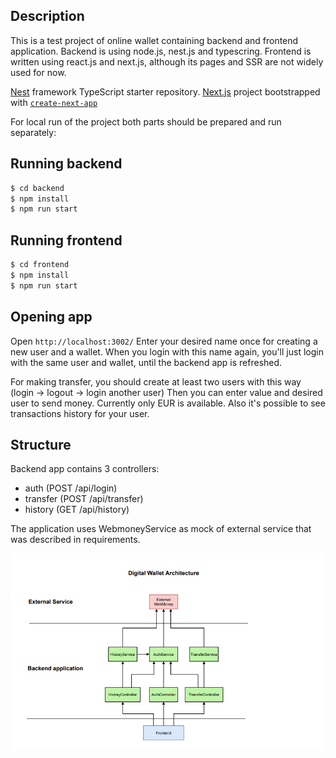 

## Description

This is a test project of online wallet containing backend and frontend application.
Backend is using node.js, nest.js and typescring.
Frontend is written using react.js and next.js, although its pages and SSR are not widely used for now.

[Nest](https://github.com/nestjs/nest) framework TypeScript starter repository.
[Next.js](https://nextjs.org/) project bootstrapped with [`create-next-app`](https://github.com/vercel/next.js/tree/canary/packages/create-next-app)


For local run of the project both parts should be prepared and run separately:

## Running backend

```bash
$ cd backend
$ npm install
$ npm run start
```

## Running frontend

```bash
$ cd frontend
$ npm install
$ npm run start

```

## Opening app

Open `http://localhost:3002/` 
Enter your desired name once for creating a new user and a wallet. When you login with this name again, you'll just login with the same user and wallet, until the backend app is refreshed.

For making transfer, you should create at least two users with this way (login -> logout -> login another user)
Then you can enter value and desired user to send money. Currently only EUR is available.
Also it's possible to see transactions history for your user.

## Structure

Backend app contains 3 controllers:
- auth (POST /api/login)
- transfer (POST /api/transfer)
- history (GET /api/history)

The application uses WebmoneyService as mock of external service that was described in requirements.

![Architecture](https://github.com/diroro/digital-wallet/blob/master/architecture.png?raw=true)